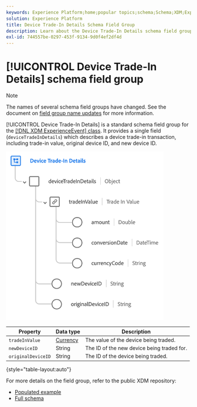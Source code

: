 ```yaml
---
keywords: Experience Platform;home;popular topics;schema;Schema;XDM;ExperienceEvent;fields;schemas;Schemas;Schema design;field group;field group;device;tradein;trade-in;trade in;
solution: Experience Platform
title: Device Trade-In Details Schema Field Group
description: Learn about the Device Trade-In Details schema field group.
exl-id: 744557be-0297-453f-9134-9d0f4ef2df4d
---
```

# [!UICONTROL Device Trade-In Details] schema field group

>[!NOTE]
>
>The names of several schema field groups have changed. See the document on [field group name updates](../name-updates.md) for more information.

[!UICONTROL Device Trade-In Details] is a standard schema field group for the [[!DNL XDM ExperienceEvent] class](../../classes/experienceevent.md). It provides a single field (`deviceTradeInDetails`) which describes a device trade-in transaction, including trade-in value, original device ID, and new device ID.

![Device Trade-In Details structure](../../images/field-groups/device-trade-in-details.png)

| Property | Data type | Description |
| --- | --- | --- |
| `tradeInValue` | [Currency](../../data-types/currency.md)  | The value of the device being traded. |
| `newDeviceID` | String | The ID of the new device being traded for. |
| `originalDeviceID` | String | The ID of the device being traded. |

{style="table-layout:auto"}

For more details on the field group, refer to the public XDM repository:

* [Populated example](https://github.com/adobe/xdm/blob/master/components/fieldgroups/experience-event/industry-verticals/experienceevent-device-trade-in-details.example.1.json)
* [Full schema](https://github.com/adobe/xdm/blob/master/components/fieldgroups/experience-event/industry-verticals/experienceevent-device-trade-in-details.schema.json)
